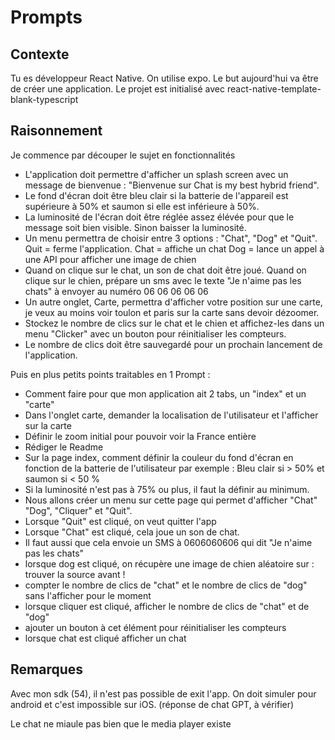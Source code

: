 # Prompts

## Contexte

Tu es développeur React Native. On utilise expo. Le but aujourd'hui va être de créer une application.
Le projet est initialisé avec react-native-template-blank-typescript

## Raisonnement

Je commence par découper le sujet en fonctionnalités

- L'application doit permettre d'afficher un splash screen avec un message de bienvenue : "Bienvenue sur Chat is my best hybrid friend".
- Le fond d'écran doit être bleu clair si la batterie de l'appareil est supérieure à 50% et saumon si elle est inférieure à 50%.
- La luminosité de l'écran doit être réglée assez élévée pour que le message soit bien visible. Sinon baisser la luminosité.
- Un menu permettra de choisir entre 3 options : "Chat", "Dog" et "Quit". Quit = ferme l'application. Chat = affiche un chat Dog = lance un appel à une API pour afficher une image de chien
- Quand on clique sur le chat, un son de chat doit être joué. Quand on clique sur le chien, prépare un sms avec le texte "Je n'aime pas les chats" à envoyer au numéro 06 06 06 06 06
- Un autre onglet, Carte, permettra d'afficher votre position sur une carte, je veux au moins voir toulon et paris sur la carte sans devoir dézoomer.
- Stockez le nombre de clics sur le chat et le chien et affichez-les dans un menu "Clicker" avec un bouton pour réinitialiser les compteurs.
- Le nombre de clics doit être sauvegardé pour un prochain lancement de l'application.

Puis en plus petits points traitables en 1 Prompt :

- Comment faire pour que mon application ait 2 tabs, un "index" et un "carte"
- Dans l'onglet carte, demander la localisation de l'utilisateur et l'afficher sur la carte
- Définir le zoom initial pour pouvoir voir la France entière
- Rédiger le Readme
- Sur la page index, comment définir la couleur du fond d'écran en fonction de la batterie de l'utilisateur par exemple : Bleu clair si > 50% et saumon si < 50 %
- Si la luminosité n'est pas à 75% ou plus, il faut la définir au minimum.
- Nous allons créer un menu sur cette page qui permet d'afficher "Chat" "Dog", "Cliquer" et "Quit".
- Lorsque "Quit" est cliqué, on veut quitter l'app
- Lorsque "Chat" est cliqué, cela joue un son de chat.
- Il faut aussi que cela envoie un SMS à 0606060606 qui dit "Je n'aime pas les chats"
- lorsque dog est cliqué, on récupère une image de chien aléatoire sur : trouver la source avant !
- compter le nombre de clics de "chat" et le nombre de clics de "dog" sans l'afficher pour le moment
- lorsque cliquer est cliqué, afficher le nombre de clics de "chat" et de "dog"
- ajouter un bouton à cet élément pour réinitialiser les compteurs
- lorsque chat est cliqué afficher un chat

## Remarques

Avec mon sdk (54), il n'est pas possible de exit l'app. On doit simuler pour android et c'est impossible sur iOS. (réponse de chat GPT, à vérifier)

Le chat ne miaule pas bien que le media player existe
